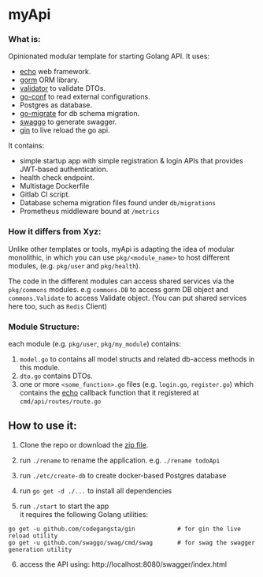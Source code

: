 # myApi

### What is: 
Opinionated modular template for starting  Golang API. It uses:
* [echo](https://echo.labstack.com/) web framework.
* [gorm](https://gorm.io/) ORM library.
* [validator](https://github.com/go-playground/validator) to validate DTOs.
* [go-conf](https://github.com/mhewedy/go-conf) to read external configurations.
* Postgres as database.
* [go-migrate](https://github.com/golang-migrate/migrate) for db schema migration.
* [swaggo](https://github.com/swaggo/swag) to generate swagger.
* [gin](https://github.com/codegangsta/gin) to live reload the go api.


It contains:
* simple startup app with simple registration & login APIs that provides JWT-based authentication. 
* health check endpoint.
* Multistage Dockerfile
* Gitlab CI script.
* Database schema migration files found under `db/migrations`
* Prometheus middleware bound at `/metrics`

### How it differs from Xyz:
Unlike other templates or tools, myApi is adapting the idea of modular monolithic, in which you can use  `pkg/<module_name>` to host different modules, (e.g. `pkg/user` and `pkg/health`).    

The code in the different modules can access shared services via the `pkg/commons` modules. e.g `commons.DB` to access gorm DB object and `commons.Validate` to access Validate object. (You can put shared services here too, such as `Redis` Client)

### Module Structure:
each module (e.g. `pkg/user`, `pkg/my_module`) contains:
1. `model.go` to contains all model structs and related db-access methods in this module.
2. `dto.go` contains DTOs.
3. one or more `<some_function>.go` files (e.g. `login.go`, `register.go`) which contains the [echo](https://echo.labstack.com/) callback function that it registered at `cmd/api/routes/route.go`

## How to use it:

1. Clone the repo or download the [zip file](https://github.com/mhewedy/myApi/archive/refs/heads/master.zip).

2. run `./rename` to rename the application. e.g. `./rename todoApi`

3. run `./etc/create-db` to create docker-based Postgres database

4. run `go get -d ./...` to install all dependencies

5. run `./start` to start the app   
it requires the following Golang utilities:
```
go get -u github.com/codegangsta/gin			# for gin the live reload utility
go get -u github.com/swaggo/swag/cmd/swag		# for swag the swagger generation utility

```
6. access the API using: http://localhost:8080/swagger/index.html
